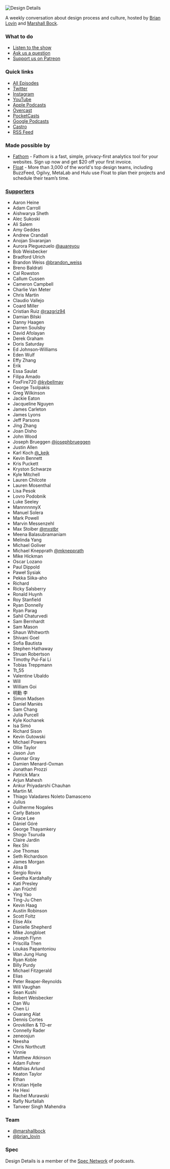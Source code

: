 ![Design Details](./public/static/img/dd-wide.png)

A weekly conversation about design process and culture, hosted by [Brian Lovin](https://twitter.com/brian_lovin) and [Marshall Bock](https://twitter.com/marshallbock).

### What to do
- [Listen to the show](https://spec.fm/podcasts/design-details)
- [Ask us a question](https://github.com/specfm/design-details/issues/new)
- [Support us on Patreon](https://patreon.com/designdetails)

### Quick links
- [All Episodes](https://spec.fm/podcasts/design-details)
- [Twitter](https://twitter.com/designdetailsfm)
- [Instagram](https://instagram.com/designdetailsfm)
- [YouTube](https://www.youtube.com/channel/UC8Dakb6zA4KDEzHx_rYqzxQ/)
- [Apple Podcasts](https://geo.itunes.apple.com/ca/podcast/feed/id947191070)
- [Overcast](https://overcast.fm/itunes947191070)
- [PocketCasts](http://pca.st/itunes/947191070)
- [Google Podcasts](https://podcasts.google.com/feed/aHR0cHM6Ly9mZWVkcy5zaW1wbGVjYXN0LmNvbS9lZXdfdnlOTA)
- [Castro](https://castro.fm/itunes/947191070)
- [RSS Feed](http://simplecast.fm/podcasts/1034/rss)

### Made possible by
- [Fathom](https://designdetails.fm/fathom) - Fathom is a fast, simple, privacy-first analytics tool for your websites. Sign up now and get $20 off your first invoice.
- [Float](https://www.float.com/?utm_source=designdetails&utm_medium=specfm) - More than 3,000 of the world's top design teams, including BuzzFeed, Ogilvy, MetaLab and Hulu use Float to plan their projects and schedule their team’s time.

### [Supporters](https://patreon.com/designdetails)
- Aaron Heine
- Adam Carroll
- Aishwarya Sheth
- Alec Sukoski
- Ali Salem
- Amy Geddes
- Andrew Crandall
- Anojan Sivaranjan
- Aurora Pleguezuelo [@auareyou](https://twitter.com/auareyou)
- Bob Weisbecker
- Bradford Ulrich
- Brandon Weiss [@brandon_weiss](https://twitter.com/brandon_weiss)
- Breno Baldrati
- Cal Rowston
- Callum Cussen
- Cameron Campbell
- Charlie Van Meter
- Chris Martin
- Claudio Vallejo
- Coard Miller
- Cristian Ruiz [@razgriz94](https://twitter.com/razgriz94)
- Damian Bilski
- Danny Haagen
- Darren Soulsby
- David Afolayan
- Derek Graham
- Doris Saturday
- Ed Johnson-Williams
- Eden Wulf
- Effy Zhang
- Erik
- Essa Saulat
- Filipa Amado
- FoxFire720 [@kybellmay](https://twitter.com/kybellmay)
- George Tsolpakis
- Greg Wilkinson
- Jackie Eaton
- Jacqueline Nguyen
- James Carleton
- James Lyons
- Jeff Parsons
- Jing Zhang
- Joan Disho
- John Wood
- Joseph Brueggen [@josephbrueggen](https://twitter.com/josephbrueggen)
- Justin Allen
- Karl Koch [@_kejk](https://twitter.com/_kejk)
- Kevin Bennett
- Kris Puckett
- Kryston Schwarze
- Kyle Mitchell
- Lauren Chilcote
- Lauren Mosenthal
- Lisa Pesok
- Lovro Podobnik
- Luke Seeley
- MannnnnnyX
- Manuel Solera
- Mark Powell
- Marvin Messenzehl
- Max Stoiber [@mxstbr](https://twitter.com/mxstbr)
- Meena Balasubramaniam
- Melinda Yang
- Michael Goliver
- Michael Knepprath [@mknepprath](https://twitter.com/mknepprath)
- Mike Hickman
- Oscar Lozano
- Paul Dippold
- Paweł Sysiak
- Pekka Siika-aho
- Richard
- Ricky Salsberry
- Ronald Huynh
- Roy Stanfield
- Ryan Donnelly
- Ryan Parag
- Sahil Chaturvedi
- Sam Bernhardt
- Sam Mason
- Shaun Whitworth
- Shivani Goel
- Sofia Bautista
- Stephen Hathaway
- Struan Robertson
- Timothy Pui-Fai Li
- Tobias Treppmann
- Tt_55
- Valentine Ubaldo
- Will
- William Goi
- 明勳 李
- Simon Madsen
- Daniel Maniés
- Sam Chang
- Julia Purcell
- Kyle Kochanek
- Isa Simó
- Richard Sison
- Kevin Gutowski
- Michael Powers
- Ollie Taylor
- Jason Jun
- Gunnar Gray
- Damien Menard-Oxman
- Jonathan Prozzi
- Patrick Marx
- Arjun Mahesh
- Ankur Priyadarshi Chauhan
- Martin M.
- Thiago Valadares Noleto Damasceno
- Julius
- Guilherme Nogales
- Carly Batson
- Grace Lee
- Dániel Góré
- George Thayamkery
- Shogo Tsuruda
- Claire Jardin
- Rex Shi
- Joe Thomas
- Seth Richardson
- James Morgan
- Alisa B
- Sergio Rovira
- Geetha Kardahally
- Kati Presley
- Jan Früchtl
- Ying Yao
- Ting-Ju Chen
- Kevin Haag
- Austin Robinson
- Scott Foltz
- Elise Alix
- Danielle Shepherd
- Mike Jongbloet
- Joseph Flynn
- Priscilla Then
- Loukas Papantoniou
- Wan Jung Hung
- Ryan Koble
- Billy Purdy
- Michael Fitzgerald
- Elias
- Peter Reaper-Reynolds
- Will Vaughan
- Sean Kushi
- Robert Weisbecker
- Dan Wu
- Chen Li
- Guarang Alat
- Dennis Cortes
- Grovkillen & TD-er
- Connelly Rader
- zeneosjun
- Neesha
- Chris Northcutt
- Vinnie
- Matthew Atkinson
- Adam Fuhrer
- Mathias Arlund
- Keaton Taylor
- Ethan
- Kristian Hjelle
- He Hexi
- Rachel Murawski
- Rafly Nurfallah
- Tanveer Singh Mahendra

### Team
- [@marshallbock](https://twitter.com/marshallbock)
- [@brian_lovin](https://twitter.com/brian_lovin)

### Spec
Design Details is a member of the [Spec Network](https://spec.fm/) of podcasts.
